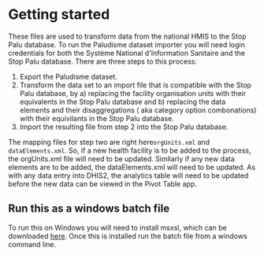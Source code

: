 

# Getting started

These files are used to transform data from the national HMIS to the Stop Palu database.
To run the Paludisme dataset importer you will need login credentials for both the Système National d'Information Sanitaire and the Stop Palu database. There are three steps to this process:

1. Export the Paludisme dataset.
2. Transform the data set to an import file that is compatible with the Stop Palu database, by a) replacing the facility organisation units with their equivalents in the Stop Palu database and b) replacing the data elements and their disaggregations ( aka category option combonations) with their equivilants in the Stop Palu database. 
3. Import the resulting file from step 2 into the Stop Palu database.


The mapping files for step two are right here`orgUnits.xml` and `dataElements.xml`. So, if a new health facility is to be added to the process, the orgUnits.xml file will need to be updated. Simliarly if any new data elements are to be added, the dataElements.xml will need to be updated. As with any data entry into DHIS2, the analytics table will need to be updated before the new data can be viewed in the Pivot Table app.


## Run this as a windows batch file

To run this on Windows you will need to install msxsl, which can be downloaded [here](https://www.microsoft.com/en-us/download/details.aspx?id=21714). Once this is installed run the batch file from a windows command line.

